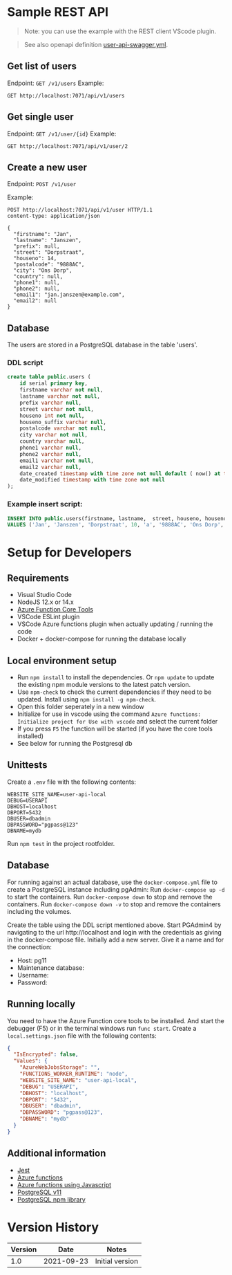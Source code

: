 # Sample REST API

> Note: you can use the example with the REST client VScode plugin.

> See also openapi definition [user-api-swagger.yml](user-api-swagger.yml).

## Get list of users
Endpoint: `GET /v1/users`
Example:
```
GET http://localhost:7071/api/v1/users
```

## Get single user
Endpoint: `GET /v1/user/{id}`
Example:
```
GET http://localhost:7071/api/v1/user/2
```

## Create a new user
Endpoint: `POST /v1/user`

Example:
```
POST http://localhost:7071/api/v1/user HTTP/1.1
content-type: application/json

{
  "firstname": "Jan",
  "lastname": "Janszen",
  "prefix": null,
  "street": "Dorpstraat",
  "houseno": 14,
  "postalcode": "9888AC",
  "city": "Ons Dorp",
  "country": null,
  "phone1": null,
  "phone2": null,
  "email1": "jan.janszen@example.com",
  "email2": null
}
```

## Database
The users are stored in a PostgreSQL database in the table 'users'.

### DDL script
```sql
create table public.users (
	id serial primary key,
	firstname varchar not null,
	lastname varchar not null,
	prefix varchar null,
	street varchar not null,
	houseno int not null,
	houseno_suffix varchar null,
	postalcode varchar not null,
	city varchar not null,
	country varchar null,
	phone1 varchar null,
	phone2 varchar null,
	email1 varchar not null,
	email2 varchar null,
	date_created timestamp with time zone not null default ( now() at time zone 'utc'),
	date_modified timestamp with time zone not null
);
```

### Example insert script:
```sql
INSERT INTO public.users(firstname, lastname,  street, houseno, houseno_suffix, postalcode, city, email1, date_modified)
VALUES ('Jan', 'Janszen', 'Dorpstraat', 10, 'a', '9888AC', 'Ons Dorp', 'jan.janszen@example.com', now());
```

# Setup for Developers
## Requirements
- Visual Studio Code
- NodeJS 12.x or 14.x
- [Azure Function Core Tools](https://docs.microsoft.com/en-us/azure/azure-functions/functions-run-local) 
- VSCode ESLint plugin
- VSCode Azure functions plugin when actually updating / running the code
- Docker + docker-compose for running the database locally

## Local environment setup
- Run `npm install` to install the dependencies. Or `npm update` to update the existing npm module versions to the latest patch version.
- Use `npm-check` to check the current dependencies if they need to be updated. Install using `npm install -g npm-check`.
- Open this folder seperately in a new window
- Initialize for use in vscode using the command `Azure functions: Initialize project for Use with vscode` and select the current folder
- If you press `F5` the function will be started (if you have the core tools installed)
- See below for running the Postgresql db

## Unittests
Create a `.env` file with the following contents:
```
WEBSITE_SITE_NAME=user-api-local
DEBUG=USERAPI
DBHOST=localhost
DBPORT=5432
DBUSER=dbadmin
DBPASSWORD="pgpass@123"
DBNAME=mydb
```
Run `npm test` in the project rootfolder.

## Database
For running against an actual database, use the `docker-compose.yml` file to create a PostgreSQL instance including pgAdmin:
Run `docker-compose up -d` to start the containers.
Run `docker-compose down` to stop and remove the containers.
Run `docker-compose down -v` to stop and remove the containers including the volumes.

Create the table using the DDL script mentioned above.
Start PGAdmin4 by navigating to the url http://localhost and login with the credentials as giving in the docker-compose file.
Initially add a new server. Give it a name and for the connection:
- Host: pg11
- Maintenance database: <database from docker-compose.yml>
- Username: <username from docker-compose.yml>
- Password: <password from docker-compose.yml>

## Running locally
You need to have the Azure Function core tools to be installed.
And start the debugger (F5) or in the terminal windows run `func start`.
Create a `local.settings.json` file with the following contents:
```json
{
  "IsEncrypted": false,
  "Values": {
    "AzureWebJobsStorage": "",
    "FUNCTIONS_WORKER_RUNTIME": "node",
    "WEBSITE_SITE_NAME": "user-api-local",
    "DEBUG": "USERAPI",
    "DBHOST": "localhost",
    "DBPORT": "5432",
    "DBUSER": "dbadmin",
    "DBPASSWORD": "pgpass@123",
    "DBNAME": "mydb"
  }
}
```

## Additional information

* [Jest](https://jestjs.io/)
* [Azure functions](https://docs.microsoft.com/en-us/azure/azure-functions/)
* [Azure functions using Javascript](https://docs.microsoft.com/en-us/azure/azure-functions/create-first-function-vs-code-node)
* [PostgreSQL v11](https://www.postgresql.org/docs/11/index.html)
* [PostgreSQL npm library](https://node-postgres.com/)

# Version History

| Version | Date       | Notes |
|---------|------------|-------|
| 1.0     | 2021-09-23 | Initial version |
